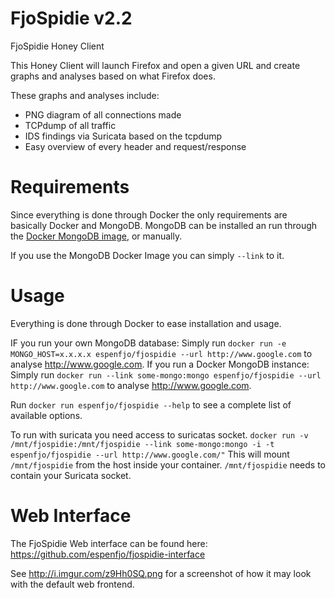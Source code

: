FjoSpidie v2.2
==============

FjoSpidie Honey Client

This Honey Client will launch Firefox and open a given URL and create graphs and analyses based on what Firefox does.

These graphs and analyses include:
* PNG diagram of all connections made
* TCPdump of all traffic
* IDS findings via Suricata based on the tcpdump
* Easy overview of every header and request/response


Requirements
============

Since everything is done through Docker the only requirements are basically Docker and MongoDB.
MongoDB can be installed an run through the [Docker MongoDB image](https://registry.hub.docker.com/_/mongo/), or manually.

If you use the MongoDB Docker Image you can simply `--link` to it.

Usage
=====
Everything is done through Docker to ease installation and usage.

IF you run your own MongoDB database:
Simply run `docker run -e MONGO_HOST=x.x.x.x espenfjo/fjospidie --url http://www.google.com` to analyse http://www.google.com.
If you run a Docker MongoDB instance:
Simply run `docker run --link some-mongo:mongo espenfjo/fjospidie --url http://www.google.com` to analyse http://www.google.com.

Run `docker run espenfjo/fjospidie --help` to see a complete list of available options.

To run with suricata you need access to suricatas socket.
`docker run -v /mnt/fjospidie:/mnt/fjospidie --link some-mongo:mongo -i -t espenfjo/fjospidie --url http://www.google.com/"`
This will mount `/mnt/fjospidie` from the host inside your container. `/mnt/fjospidie` needs to contain your Suricata socket.

Web Interface
=============
The FjoSpidie Web interface can be found here:
https://github.com/espenfjo/fjospidie-interface

See http://i.imgur.com/z9Hh0SQ.png for a screenshot of how it may look with the default web frontend.
